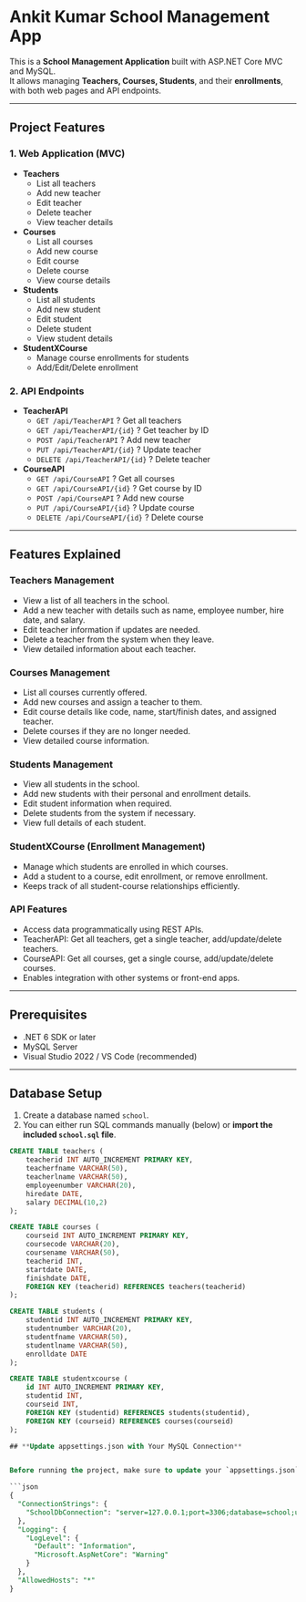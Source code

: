 # Ankit Kumar School Management App

This is a **School Management Application** built with ASP.NET Core MVC and MySQL.  
It allows managing **Teachers, Courses, Students**, and their **enrollments**, with both web pages and API endpoints.

---

## **Project Features**

### 1. Web Application (MVC)
- **Teachers**
  - List all teachers
  - Add new teacher
  - Edit teacher
  - Delete teacher
  - View teacher details
- **Courses**
  - List all courses
  - Add new course
  - Edit course
  - Delete course
  - View course details
- **Students**
  - List all students
  - Add new student
  - Edit student
  - Delete student
  - View student details
- **StudentXCourse**
  - Manage course enrollments for students
  - Add/Edit/Delete enrollment

### 2. API Endpoints
- **TeacherAPI**
  - `GET /api/TeacherAPI` ? Get all teachers
  - `GET /api/TeacherAPI/{id}` ? Get teacher by ID
  - `POST /api/TeacherAPI` ? Add new teacher
  - `PUT /api/TeacherAPI/{id}` ? Update teacher
  - `DELETE /api/TeacherAPI/{id}` ? Delete teacher
- **CourseAPI**
  - `GET /api/CourseAPI` ? Get all courses
  - `GET /api/CourseAPI/{id}` ? Get course by ID
  - `POST /api/CourseAPI` ? Add new course
  - `PUT /api/CourseAPI/{id}` ? Update course
  - `DELETE /api/CourseAPI/{id}` ? Delete course

---

## **Features Explained**

### **Teachers Management**
- View a list of all teachers in the school.
- Add a new teacher with details such as name, employee number, hire date, and salary.
- Edit teacher information if updates are needed.
- Delete a teacher from the system when they leave.
- View detailed information about each teacher.

### **Courses Management**
- List all courses currently offered.
- Add new courses and assign a teacher to them.
- Edit course details like code, name, start/finish dates, and assigned teacher.
- Delete courses if they are no longer needed.
- View detailed course information.

### **Students Management**
- View all students in the school.
- Add new students with their personal and enrollment details.
- Edit student information when required.
- Delete students from the system if necessary.
- View full details of each student.

### **StudentXCourse (Enrollment Management)**
- Manage which students are enrolled in which courses.
- Add a student to a course, edit enrollment, or remove enrollment.
- Keeps track of all student-course relationships efficiently.

### **API Features**
- Access data programmatically using REST APIs.
- TeacherAPI: Get all teachers, get a single teacher, add/update/delete teachers.
- CourseAPI: Get all courses, get a single course, add/update/delete courses.
- Enables integration with other systems or front-end apps.

---

## **Prerequisites**
- .NET 6 SDK or later
- MySQL Server
- Visual Studio 2022 / VS Code (recommended)

---

## **Database Setup**

1. Create a database named `school`.
2. You can either run SQL commands manually (below) or **import the included `school.sql` file**.

```sql
CREATE TABLE teachers (
    teacherid INT AUTO_INCREMENT PRIMARY KEY,
    teacherfname VARCHAR(50),
    teacherlname VARCHAR(50),
    employeenumber VARCHAR(20),
    hiredate DATE,
    salary DECIMAL(10,2)
);

CREATE TABLE courses (
    courseid INT AUTO_INCREMENT PRIMARY KEY,
    coursecode VARCHAR(20),
    coursename VARCHAR(50),
    teacherid INT,
    startdate DATE,
    finishdate DATE,
    FOREIGN KEY (teacherid) REFERENCES teachers(teacherid)
);

CREATE TABLE students (
    studentid INT AUTO_INCREMENT PRIMARY KEY,
    studentnumber VARCHAR(20),
    studentfname VARCHAR(50),
    studentlname VARCHAR(50),
    enrolldate DATE
);

CREATE TABLE studentxcourse (
    id INT AUTO_INCREMENT PRIMARY KEY,
    studentid INT,
    courseid INT,
    FOREIGN KEY (studentid) REFERENCES students(studentid),
    FOREIGN KEY (courseid) REFERENCES courses(courseid)
);

## **Update appsettings.json with Your MySQL Connection**


Before running the project, make sure to update your `appsettings.json` file with your MySQL database connection details:

```json
{
  "ConnectionStrings": {
    "SchoolDbConnection": "server=127.0.0.1;port=3306;database=school;user=root;password=;"
  },
  "Logging": {
    "LogLevel": {
      "Default": "Information",
      "Microsoft.AspNetCore": "Warning"
    }
  },
  "AllowedHosts": "*"
}

